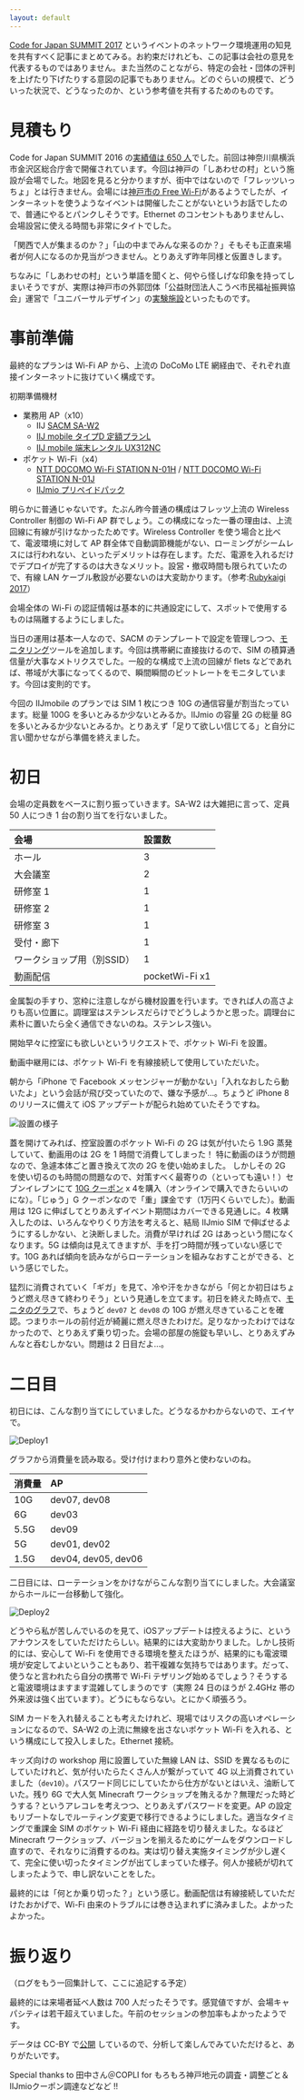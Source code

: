 ```yaml
---
layout: default
---
```

[Code for Japan SUMMIT 2017](https://summit2017.code4japan.org/) というイベントのネットワーク環境運用の知見を共有すべく記事にまとめてみる。お約束だけれども、この記事は会社の意見を代表するものではありません。また当然のことながら、特定の会社・団体の評判を上げたり下げたりする意図の記事でもありません。どのぐらいの規模で、どういった状況で、どうなったのか、という参考値を共有するためのものです。

見積もり
========

Code for Japan SUMMIT 2016 の[実績値は 650 人](https://medium.com/code-for-japan/code-for-japan-summit-2016-%E3%83%AC%E3%83%9D%E3%83%BC%E3%83%88-%E3%83%97%E3%83%AC%E3%82%A4%E3%83%99%E3%83%B3%E3%83%88%E7%B7%A8-86418045a810)でした。前回は神奈川県横浜市金沢区総合庁舎で開催されています。今回は神戸の「しあわせの村」という施設が会場でした。地図を見ると分かりますが、街中ではないので「フレッツいっちょ」とは行きません。会場には[神戸市の Free Wi-Fi](http://www.city.kobe.lg.jp/culture/leisure/information/kobefreewifi.html)があるようでしたが、インターネットを使うようなイベントは開催したことがないというお話でしたので、普通にやるとパンクしそうです。Ethernet のコンセントもありませんし、会場設営に使える時間も非常にタイトでした。

「関西で人が集まるのか？」「山の中までみんな来るのか？」そもそも正直来場者が何人になるのか見当がつきません。とりあえず昨年同様と仮置きします。

ちなみに「しあわせの村」という単語を聞くと、何やら怪しげな印象を持ってしまいそうですが、実際は神戸市の外郭団体「公益財団法人こうべ市民福祉振興協会」運営で「ユニバーサルデザイン」の[実験施設](http://www.shiawasenomura.org/ud_u.html)といったものです。

事前準備
========

最終的なプランは Wi-Fi AP から、上流の DoCoMo LTE 網経由で、それぞれ直接インターネットに抜けていく構成です。

初期準備機材
- 業務用 AP（x10）
  - IIJ [SACM SA-W2](http://www.sacm.jp/#saw2)
  - [IIJ mobile タイプD 定額プランL](https://www.iij.ad.jp/biz/iijmobile/plan_l/plan.html) 
  - [IIJ mobile 端末レンタル UX312NC](https://www.iijmobile.jp/product/type_d/card_UX312NC.html)
- ポケット Wi-Fi（x4）
  - [NTT DOCOMO Wi-Fi STATION N-01H](https://www.nttdocomo.co.jp/product/data/n01h/) /
    [NTT DOCOMO Wi-Fi STATION N-01J](https://www.nttdocomo.co.jp/product/data/n01j/)
  - [IIJmio プリペイドパック](https://s.iijmio.jp/prepaid/)

明らかに普通じゃないです。たぶん昨今普通の構成はフレッツ上流の Wireless Controller 制御の Wi-Fi AP 群でしょう。この構成になった一番の理由は、上流回線に有線が引けなかったためです。Wireless Controller を使う場合と比べて、電波環境に対して AP 群全体で自動調節機能がない、ローミングがシームレスには行われない、といったデメリットは存在します。ただ、電源を入れるだけでデプロイが完了するのは大きなメリット。設営・撤収時間も限られていたので、有線 LAN ケーブル敷設が必要ないのは大変助かります。（参考:[Rubykaigi 2017](https://diary.sorah.jp/2017/09/25/rubykaigi2017-wifi)）

会場全体の Wi-Fi の認証情報は基本的に共通設定にして、スポットで使用するものは隔離するようにしました。

当日の運用は基本一人なので、SACM のテンプレートで設定を管理しつつ、[モニタリング](https://hkwi.github.io/sacm_cfjs2017/)ツールを追加します。今回は携帯網に直接抜けるので、SIM の積算通信量が大事なメトリクスでした。一般的な構成で上流の回線が flets などであれば、帯域が大事になってくるので、瞬間瞬間のビットレートをモニタしています。今回は変則的です。

今回の IIJmobile のプランでは SIM 1 枚につき 10G の通信容量が割当たっています。総量 100G を多いとみるか少ないとみるか。IIJmio の容量 2G の総量 8G を多いとみるか少ないとみるか。とりあえず「足りて欲しい信じてる」と自分に言い聞かせながら準備を終えました。

初日
====

会場の定員数をベースに割り振っていきます。SA-W2 は大雑把に言って、定員 50 人につき 1 台の割り当てを行ないました。

|会場|設置数|
|:---|:---|
|ホール|3|
|大会議室|2|
|研修室 1|1|
|研修室 2|1|
|研修室 3|1|
|受付・廊下|1|
|ワークショップ用（別SSID）|1|
|動画配信|pocketWi-Fi x1|

金属製の手すり、窓枠に注意しながら機材設置を行います。できれば人の高さよりも高い位置に。調理室はステンレスだらけでどうしようかと思った。調理台に素朴に置いたら全く通信できないのね。ステンレス強い。

開始早々に控室にも欲しいというリクエストで、ポケット Wi-Fi を設置。

動画中継用には、ポケット Wi-Fi を有線接続して使用していただいた。

朝から「iPhone で Facebook メッセンジャーが動かない」「入れなおしたら動いたよ」という会話が飛び交っていたので、嫌な予感が…。ちょうど iPhone 8 のリリースに備えて iOS アップデートが配られ始めていたそうですね。

![設置の様子](https://farm5.staticflickr.com/4430/23473395248_93c00b6f5c.jpg)

蓋を開けてみれば、控室設置のポケット Wi-Fi の 2G は気が付いたら 1.9G 蒸発していて、動画用のは 2G を 1 時間で消費してしまった！
特に動画のほうが問題なので、急遽本体ごと置き換えて次の 2G を使い始めました。
しかしその 2G を使い切るのも時間の問題なので、対策すべく最寄りの（といっても遠い！）セブンイレブンにて [10G クーポン](https://s.iijmio.jp/couponcard/code.html) x 4を購入（オンラインで購入できたらいいのにな）。「じゅう」G クーポンなので「重」課金です（1万円くらいでした）。動画用は 12G に伸ばしてとりあえずイベント期間はカバーできる見通しに。4 枚購入したのは、いろんなやりくり方法を考えると、結局 IIJmio SIM で伸ばせるようにするしかない、と決断しました。消費が早ければ 2G はあっという間になくなります。5G は傾向は見えてきますが、手を打つ時間が残っていない感じです。10G あれば傾向を読みながらローテーションを組みなおすことができる、という感じでした。

猛烈に消費されていく「ギガ」を見て、冷や汗をかきながら「何とか初日はちょうど燃え尽きて終わりそう」という見通しを立てます。初日を終えた時点で、[モニタのグラフ](https://hkwi.github.io/sacm_cfjs2017/)で、ちょうど `dev07` と `dev08` の 10G が燃え尽きていることを確認。つまりホールの前付近が綺麗に燃え尽きたわけだ。足りなかったわけではなかったので、とりあえず乗り切った。会場の部屋の施錠も早いし、とりあえずみんなと呑むしかない。問題は 2 日目だよ…。

二日目
======
初日には、こんな割り当てにしていました。どうなるかわからないので、エイヤで。

![Deploy1](https://docs.google.com/drawings/d/e/2PACX-1vRECx3AqPfrAz4BgBkgOz_h_yudsKqkTSmuRsrnXJkhatij2ZKAc7iGaQttKTXEkjLpXIrKopxa_RU1/pub?w=480&h=360)

グラフから消費量を読み取る。受け付けまわり意外と使わないのね。

|消費量|AP|
|:--|:--|
|10G|dev07, dev08|
|6G|dev03|
|5.5G|dev09|
|5G|dev01, dev02|
|1.5G|dev04, dev05, dev06|

二日目には、ローテーションをかけながらこんな割り当てにしました。大会議室からホールに一台移動して強化。

![Deploy2](https://docs.google.com/drawings/d/e/2PACX-1vQcMYnPbOlryq3eHxsAJ3PLnEfoBPqESO30e0PYmfVEFVDHNHEWPeisYrXcJvSk8Ut-4DZG5ShWufZU/pub?w=480&h=360)

どうやら私が苦しんでいるのを見て、iOSアップデートは控えるように、というアナウンスをしていただけたらしい。結果的には大変助かりました。しかし技術的には、安心して Wi-Fi を使用できる環境を整えたほうが、結果的にも電波環境が安定してよいということもあり、若干複雑な気持ちではあります。だって、使うなと言われたら自分の携帯で Wi-Fi テザリング始めるでしょう？そうすると電波環境はますます混雑してしまうのです（実際 24 日のほうが 2.4GHz 帯の外来波は強く出ています）。どうにもならない。とにかく頑張ろう。

SIM カードを入れ替えることも考えたけれど、現場ではリスクの高いオペレーションになるので、SA-W2 の上流に無線を出さないポケット Wi-Fi を入れる、という構成にして投入しました。Ethernet 接続。

キッズ向けの workshop 用に設置していた無線 LAN は、SSID を異なるものにしていたけれど、気が付いたらたくさん人が繋がっていて 4G 以上消費されていました（`dev10`）。パスワード同じにしていたから仕方がないとはいえ、油断していた。残り 6G で大人気 Minecraft ワークショップを賄えるか？無理だった時どうする？というアレコレを考えつつ、とりあえずパスワードを変更。AP の設定もリブートなしでルーティング変更で移行できるようにしました。適当なタイミングで重課金 SIM のポケット Wi-Fi 経由に経路を切り替えました。なるほど Minecraft ワークショップ、バージョンを揃えるためにゲームをダウンロードし直すので、それなりに消費するのね。実は切り替え実施タイミングが少し遅くて、完全に使い切ったタイミングが出てしまっていた様子。何人か接続が切れてしまったようで、申し訳ないことをした。

最終的には「何とか乗り切った？」という感じ。動画配信は有線接続していただけたおかげで、Wi-Fi 由来のトラブルには巻き込まれずに済みました。よかったよかった。

振り返り
========
（ログをもう一回集計して、ここに追記する予定）

最終的には来場者延べ人数は 700 人だったそうです。感覚値ですが、会場キャパシティは若干超えていました。午前のセッションの参加率もよかったようです。

データは CC-BY で[公開](https://github.com/hkwi/sacm_cfjs2017) しているので、分析して楽しんでみていただけると、ありがたいです。

Special thanks to 田中さん＠COPLI for もろもろ神戸地元の調査・調整ごと＆IIJmioクーポン調達などなど !!
